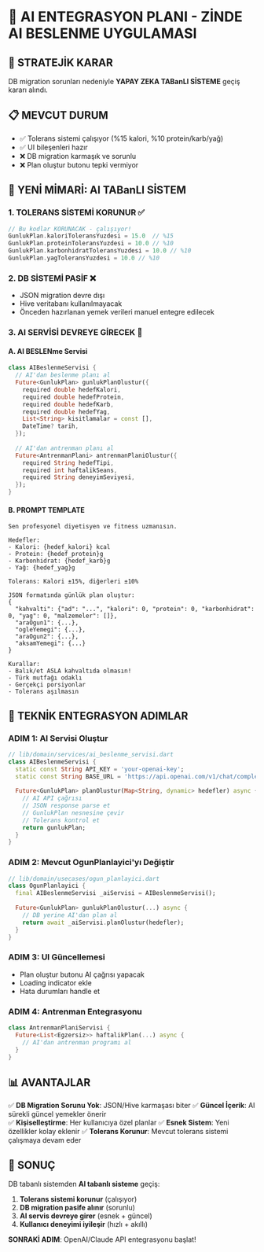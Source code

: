 # 🤖 AI ENTEGRASYON PLANI - ZİNDE AI BESLENME UYGULAMASI

## 🎯 STRATEJİK KARAR
DB migration sorunları nedeniyle **YAPAY ZEKA TABanLI SİSTEME** geçiş kararı alındı.

## 📋 MEVCUT DURUM
- ✅ Tolerans sistemi çalışıyor (%15 kalori, %10 protein/karb/yağ)
- ✅ UI bileşenleri hazır
- ❌ DB migration karmaşık ve sorunlu
- ❌ Plan oluştur butonu tepki vermiyor

## 🚀 YENİ MİMARİ: AI TABanLI SİSTEM

### **1. TOLERANS SİSTEMİ KORUNUR** ✅
```dart
// Bu kodlar KORUNACAK - çalışıyor!
GunlukPlan.kaloriToleransYuzdesi = 15.0  // %15
GunlukPlan.proteinToleransYuzdesi = 10.0 // %10
GunlukPlan.karbonhidratToleransYuzdesi = 10.0 // %10
GunlukPlan.yagToleransYuzdesi = 10.0 // %10
```

### **2. DB SİSTEMİ PASİF** ❌
- JSON migration devre dışı
- Hive veritabanı kullanılmayacak
- Önceden hazırlanan yemek verileri manuel entegre edilecek

### **3. AI SERVİSİ DEVREYE GİRECEK** 🤖

#### **A. AI BESLENme Servisi**
```dart
class AIBeslenmeServisi {
  // AI'dan beslenme planı al
  Future<GunlukPlan> gunlukPlanOlustur({
    required double hedefKalori,
    required double hedefProtein,
    required double hedefKarb,
    required double hedefYag,
    List<String> kisitlamalar = const [],
    DateTime? tarih,
  });
  
  // AI'dan antrenman planı al
  Future<AntrenmanPlani> antrenmanPlaniOlustur({
    required String hedefTipi,
    required int haftalikSeans,
    required String deneyimSeviyesi,
  });
}
```

#### **B. PROMPT TEMPLATE**
```
Sen profesyonel diyetisyen ve fitness uzmanısın.

Hedefler:
- Kalori: {hedef_kalori} kcal
- Protein: {hedef_protein}g  
- Karbonhidrat: {hedef_karb}g
- Yağ: {hedef_yag}g

Tolerans: Kalori ±15%, diğerleri ±10%

JSON formatında günlük plan oluştur:
{
  "kahvalti": {"ad": "...", "kalori": 0, "protein": 0, "karbonhidrat": 0, "yag": 0, "malzemeler": []},
  "araOgun1": {...},
  "ogleYemegi": {...},
  "araOgun2": {...}, 
  "aksamYemegi": {...}
}

Kurallar:
- Balık/et ASLA kahvaltıda olmasın!
- Türk mutfağı odaklı
- Gerçekçi porsiyonlar
- Tolerans aşılmasın
```

## 🔧 TEKNİK ENTEGRASYON ADIMLAR

### **ADIM 1: AI Servisi Oluştur**
```dart
// lib/domain/services/ai_beslenme_servisi.dart
class AIBeslenmeServisi {
  static const String API_KEY = 'your-openai-key';
  static const String BASE_URL = 'https://api.openai.com/v1/chat/completions';
  
  Future<GunlukPlan> planOlustur(Map<String, dynamic> hedefler) async {
    // AI API çağrısı
    // JSON response parse et
    // GunlukPlan nesnesine çevir
    // Tolerans kontrol et
    return gunlukPlan;
  }
}
```

### **ADIM 2: Mevcut OgunPlanlayici'yı Değiştir**
```dart
// lib/domain/usecases/ogun_planlayici.dart
class OgunPlanlayici {
  final AIBeslenmeServisi _aiServisi = AIBeslenmeServisi();
  
  Future<GunlukPlan> gunlukPlanOlustur(...) async {
    // DB yerine AI'dan plan al
    return await _aiServisi.planOlustur(hedefler);
  }
}
```

### **ADIM 3: UI Güncellemesi**
- Plan oluştur butonu AI çağrısı yapacak
- Loading indicator ekle
- Hata durumları handle et

### **ADIM 4: Antrenman Entegrasyonu**
```dart
class AntrenmanPlaniServisi {
  Future<List<Egzersiz>> haftalikPlan(...) async {
    // AI'dan antrenman programı al
  }
}
```

## 📊 AVANTAJLAR

✅ **DB Migration Sorunu Yok**: JSON/Hive karmaşası biter
✅ **Güncel İçerik**: AI sürekli güncel yemekler önerir  
✅ **Kişiselleştirme**: Her kullanıcıya özel planlar
✅ **Esnek Sistem**: Yeni özellikler kolay eklenir
✅ **Tolerans Korunur**: Mevcut tolerans sistemi çalışmaya devam eder

## 🎯 SONUÇ

DB tabanlı sistemden **AI tabanlı sisteme** geçiş:
1. **Tolerans sistemi korunur** (çalışıyor)
2. **DB migration pasife alınır** (sorunlu)  
3. **AI servis devreye girer** (esnek + güncel)
4. **Kullanıcı deneyimi iyileşir** (hızlı + akıllı)

**SONRAKİ ADIM**: OpenAI/Claude API entegrasyonu başlat!